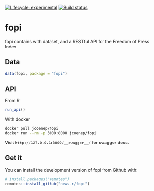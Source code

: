 
<!-- README.md is generated from README.Rmd. Please edit that file -->

<!-- badges: start -->

[![Lifecycle:
experimental](https://img.shields.io/badge/lifecycle-experimental-orange.svg)](https://www.tidyverse.org/lifecycle/#experimental)
[![Build
status](https://ci.appveyor.com/api/projects/status/eoilou2fr917aew4?svg=true)](https://ci.appveyor.com/project/JohnCoene/fopi)
<!-- badges: end -->

# fopi

fopi contains with dataset, and a RESTful API for the Freedom of Press
Index.

## Data

``` r
data(fopi, package = "fopi")
```

## API

From R

```r
run_api()
```

With docker

``` bash
docker pull jcoenep/fopi
docker run --rm -p 3000:8000 jcoenep/fopi
```

Visit `http://127.0.0.1:3000/__swagger__/` for swagger docs.

## Get it

You can install the development version of fopi from Github with:

``` r
# install.packages("remotes")
remotes::install_github("news-r/fopi")
```
